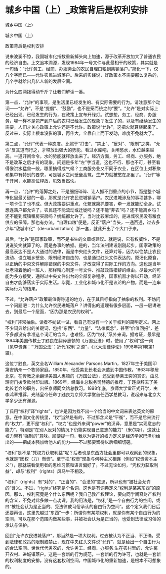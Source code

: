 # 城乡中国（上）_政策背后是权利安排

城乡中国（上）

城乡中国（上）

政策背后是权利安排

说来波澜不惊，我国城市化指数重新掉头向上加速，源于改革开放加大了普通农民的经济自由。上文追本溯源，发现1984年一号文件与此最相干的政策，其实就是一句话：“允许务工、经商、办服务业的农民自理口粮到集镇落户。”简化一下，仅八个字而已——允许农民进城落户。后来的实践说，好政策本不需要那么复杂的，几个字就给出几亿人新的发展空间。

为什么四两拨得动千斤？让我们解读一番。

第一点，“允许”的事项，是生活里已经发生的、有实际需要的行为。请注意那个动词——“允许”，不是“提倡”、“鼓励”，也不是笼而统之的“要”。“允许”是对实际上已经出现、已经发生的行为，在政策上宣布开绿灯。试想想，务工、经商、办服务，哪一样不是包产到户后的农村已经发生的现象？发生了的，以及有继续发生的需要，人们才关心政策上允许还是不允许。政策说“允许”，这把火就算烧起来了。反过来，实际上根本没影的事，再伟大，全靠自上而下发动，难度不免就大了。

第二点，“允许”代表一种态度。比照于“打击”、“禁止”、“反对”、“限制”之类，“允许”反其道而行之，才释放出强大的势能。看过水库吧，关闸憋水，水位越来越高。一道开闸命令，水的势能就释放出来了。经济方面，务工、经商、办服务，绝不是改革之后才有的现象，问题是多年“左”字当道，这也不行、那也不可，甚至看得像洪水猛兽一般，哪里搞得成气候？工商服务业又不同于农业，在区位上对积聚和集中有特别的要求，可是城乡之间壁垒高筑，生产力就被憋在那里了。“允许”等于开闸，水能高位释放，见效当然快。

再一点，“允许”的落脚之处，不是细细碎碎、让人抓不到重点的小节，而是整个城市化里最关键的一着，那就是允许农民进城镇落户。农民进城涉及的事项甚多，哪一项卡住了也不成。但大政策要讲重点，化繁就简抓要害，牵一发就能动全身。试想连落户都允许了，农民还不能流动或迁徙吗？还不能“非农”吗？还不能离乡吗？还不能到城镇租房买房吗？统统都允许了。当时比较麻烦的，是进城农民没有粮食供应的保障。那也有办法，“自理口粮”便是。反正“落户”当头，一通百通，过去多少年“敌城市化”（de-urbanization）那一套，就此开出了个大口子来。

最后，“允许”是国家政策，而不是书生的文章或建议。就是说，它有权威性，不是说说笑笑就算了的，而是办事的依据。是的，当年法制建设刚刚起步，国家政策的最高表达不是人大通过的法律，而是中央红头文件，还算对等，因为以往禁止农民流动、设立城乡壁垒、限制经济自由的，也是通过红头文件表达的。原汤化原食，以正确的中央文件解除错误的中央文件，才改变得了实际工作的方向。这也是当年杜老领着他的一班人，那样精心制定一号文件、推敲政策措辞的缘由。尽最大的可能为多方接受，通得过中央文件出台的全部复杂程序，国家机器才得以开动，经济自由才能够落实于实际生活。毕竟，工业化和城市化不是议论的产物，而是一连串实际行为的结果。

不过，“允许落户”政策最值得称道的地方，在于其目标指向了抽象的权利。不妨问一个问题吧：为什么允许农民进城落户？讲得出的道理有很多层面，一层一层讲进去，到最后一个层面，“因为那是农民的权利”。

“权利”非常抽象。读者不妨试一试，看自己有没有一个关于权利的简明定义。网上不少词典给出的关键词，包括“东西”、“力量”、“法律概念”，甚至“价值回报”，差不多都没有拿准这个词汇的含义。也难怪，因为“权利”系外来词，据考证，最早是1864年美国传教士丁韪良在翻译惠顿的《万国公法》时，使用了“权利”这一词（见李贵连：“‘万国公法’：近代‘权利’之源”，《北大法律评论》1998年第1卷第1辑）。

这位丁韪良，英文全名William Alexander Parsons Martin，1827年生于美国印第安纳州一个牧师家庭。1850年，他受美北长老会派遣到中国传教，1863年移居北京，在传教之余翻译美国人惠顿的《万国公法》，还受到恭亲王奕的赏识，由总理衙门拨专款付印出版。1869年，经海关总税务司赫德的推荐，丁韪良辞去了美北长老会的职务，出任京师同文馆总教习。1898年底，京师大学堂正式开学，由李鸿章推荐，光绪皇帝任命丁韪良为京师大学堂首任西学总教习，说起来与北京大学多少还有渊源。

丁氏用“权利”译“rights”，也许是因为找不出一个恰当的中文词来表达英文的原意。在中国文化传统里，“权”当然是有的，不过那含义是“平衡”，而不是后来流行的“权力”，更不是“权利”。“权力”也是外来词“power”的汉译，意思是“实现意志的能力”，特别是“在别人反对的情况下仍能实现自己意志的能力”（米尔斯），这就让权力带有“强制的”意味。顺便提一句，我以为更好的权力定义是经济学家巴泽尔给出的——把成本强加给他人的能力——不过那要留待以后细细切磋。

“权利”是不是“凭权力获取利益”呢？后者也是东西方社会里都可以观察到的现象，也就是“因权（力）而贵”。至于把“权贵”现象与何种主义相连（例如“权贵资本主义”），那就端看使用者的思维习惯和语言偏好了。不过无论如何，“凭权力获取利益”，却与“权利”（rights）风马牛不相及。

“权利”（rights）有“对的”、“正当的”、“合法的”意思，所以也有“被社会允许的”含义。不过，“rights”终究是个名词，这也是有词典定义“权利是某某东西”的原因。那么，权利究竟是个什么东西呢？我自己教产权理论，要向同学阐释财产权利的含义，不免对此多做一点功课。我的用法是，“权利”是一个自由行为的空间，或曰“被社会认为是正当的、受法律或习俗承认的自由行为空间”。这个定义我们日后还要再谈，这里先越过“东西”一步：所谓你有某项权利，就是你有某个自由行为的空间，可以在那个范围内做某些事，并被社会认为是正当的，也受到法律或习俗的承认与保护。

回到“允许农民进城落户”，那当然是一项大权利。过去被认为不正当、不正确，受到法律和政策的限制或禁止，现在中央红头文件说“允许”，就是给出一个自由行为的合法空间。世世代代务农的，允许务工、经商、办服务.生在农村里的，允许离开农村、进城镇落户。这是一套新的行为规范，一套新的行为许可，也就是一套新的权利制度的安排。没有这套权利空间，中国城市化的重新加速，是根本不可想象的。
